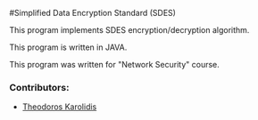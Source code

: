 #Simplified Data Encryption Standard (SDES)

This program implements SDES encryption/decryption algorithm.

This program is written in JAVA.

This program was written for "Network Security" course.

### Contributors:
* [Theodoros Karolidis](https://github.com/karolidis)

